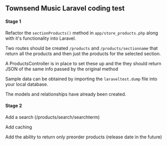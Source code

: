 ## Townsend Music Laravel coding test

<h4>Stage 1</h4>
<p>Refactor the <code>sectionProducts()</code> method in <code>app/store_products.php</code> along with it's functionality into Laravel.</p>
<p>Two routes should be created <code>/products</code> and <code>/products/sectionname</code> that return all the products and then just the products for the selected section.</p>
<p>A ProductsController is in place to set these up and the they should return JSON of the same info passed by the original method</p> 
<p>Sample data can be obtained by importing the <code>laraveltest.dump</code> file into your local database.</p>
<p>The models and relationships have already been created.</p>

<h4>Stage 2</h4>
<p>Add a search (/products/search/searchterm)</p>
<p>Add caching</p>
<p>Add the ability to return only preorder products (release date in the future)</p>